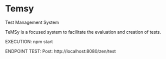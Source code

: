 # Temsy

Test Management System

TeMSy is a focused system to facilitate the evaluation and creation of tests.

EXECUTION:
npm start

ENDPOINT TEST:
Post: http://localhost:8080/zen/test